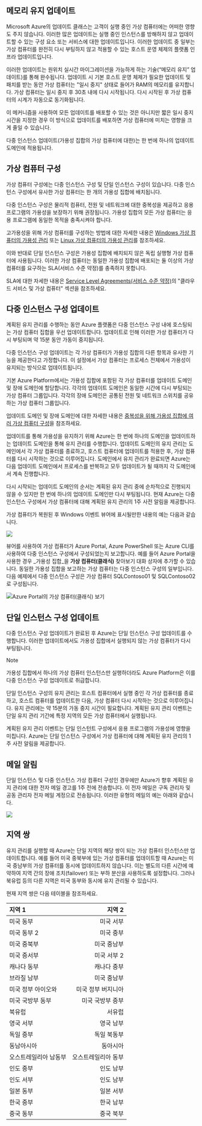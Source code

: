 

## <a name="memory-preserving-updates"></a>메모리 유지 업데이트
Microsoft Azure의 업데이트 클래스는 고객이 실행 중인 가상 컴퓨터에는 어떠한 영향도 주지 않습니다. 이러한 많은 업데이트는 실행 중인 인스턴스를 방해하지 않고 업데이트할 수 있는 구성 요소 또는 서비스에 대한 업데이트입니다. 이러한 업데이트 중 일부는 가상 컴퓨터를 완전히 다시 부팅하지 않고 적용할 수 있는 호스트 운영 체제의 플랫폼 인프라 업데이트입니다.

이러한 업데이트는 원위치 실시간 마이그레이션을 가능하게 하는 기술(“메모리 유지” 업데이트)를 통해 완수됩니다. 업데이트 시 기본 호스트 운영 체제가 필요한 업데이트 및 패치를 받는 동안 가상 컴퓨터는 "일시 중지" 상태로 들어가 RAM의 메모리를 유지합니다. 가상 컴퓨터는 일시 중지 후 30초 내에 다시 시작됩니다. 다시 시작된 후 가상 컴퓨터의 시계가 자동으로 동기화됩니다.

이 메커니즘을 사용하여 모든 업데이트를 배포할 수 있는 것은 아니지만 짧은 일시 중지 시간을 지정한 경우 이 방식으로 업데이트를 배포하면 가상 컴퓨터에 미치는 영향을 크게 줄일 수 있습니다.

다중 인스턴스 업데이트(가용성 집합의 가상 컴퓨터에 대한)는 한 번에 하나의 업데이트 도메인에 적용됩니다.  

## <a name="virtual-machine-configurations"></a>가상 컴퓨터 구성
가상 컴퓨터 구성에는 다중 인스턴스 구성 및 단일 인스턴스 구성이 있습니다. 다중 인스턴스 구성에서 유사한 가상 컴퓨터는 한 개의 가용성 집합에 배치됩니다.

다중 인스턴스 구성은 물리적 컴퓨터, 전원 및 네트워크에 대한 중복성을 제공하고 응용 프로그램의 가용성을 보장하기 위해 권장됩니다. 가용성 집합의 모든 가상 컴퓨터는 응용 프로그램에 동일한 목적을 충족시켜야 합니다.

고가용성을 위해 가상 컴퓨터를 구성하는 방법에 대한 자세한 내용은 [Windows 가상 컴퓨터의 가용성 관리](../articles/virtual-machines/windows/manage-availability.md?toc=%2fazure%2fvirtual-machines%2fwindows%2ftoc.json) 또는 [Linux 가상 컴퓨터의 가용성 관리](../articles/virtual-machines/linux/manage-availability.md?toc=%2fazure%2fvirtual-machines%2flinux%2ftoc.json)를 참조하세요.

이와 반대로 단일 인스턴스 구성은 가용성 집합에 배치되지 않은 독립 실행형 가상 컴퓨터에 사용됩니다. 이러한 가상 컴퓨터는 동일한 가용성 집합에 배포되는 둘 이상의 가상 컴퓨터를 요구하는 SLA(서비스 수준 약정)를 충족하지 못합니다.

SLA에 대한 자세한 내용은 [Service Level Agreements(서비스 수준 약정)](https://azure.microsoft.com/support/legal/sla/)의 "클라우드 서비스 및 가상 컴퓨터" 섹션을 참조하세요.

## <a name="multi-instance-configuration-updates"></a>다중 인스턴스 구성 업데이트
계획된 유지 관리를 수행하는 동안 Azure 플랫폼은 다중 인스턴스 구성 내에 호스팅되는 가상 컴퓨터 집합을 우선 업데이트합니다. 업데이트로 인해 이러한 가상 컴퓨터가 다시 부팅되며 약 15분 동안 가동이 중지됩니다.

다중 인스턴스 구성 업데이트는 각 가상 컴퓨터가 가용성 집합의 다른 항목과 유사한 기능을 제공한다고 가정합니다. 이 설정에서 가상 컴퓨터는 프로세스 전체에서 가용성이 유지되는 방식으로 업데이트됩니다.

기본 Azure Platform에서는 가용성 집합에 포함된 각 가상 컴퓨터를 업데이트 도메인 및 장애 도메인에 할당합니다. 각각의 업데이트 도메인은 동일한 시간에 다시 부팅되는 가상 컴퓨터 그룹입니다. 각각의 장애 도메인은 공통된 전원 및 네트워크 스위치를 공유하는 가상 컴퓨터 그룹입니다.


업데이트 도메인 및 장애 도메인에 대한 자세한 내용은 [중복성을 위해 가용성 집합에 여러 가상 컴퓨터 구성](../articles/virtual-machines/windows/manage-availability.md#configure-multiple-virtual-machines-in-an-availability-set-for-redundancy)을 참조하세요.

업데이트를 통해 가용성을 유지하기 위해 Azure는 한 번에 하나의 도메인을 업데이트하는 업데이트 도메인을 통해 유지 관리를 수행합니다. 업데이트 도메인의 유지 관리는 도메인에서 각 가상 컴퓨터를 종료하고, 호스트 컴퓨터에 업데이트를 적용한 후, 가상 컴퓨터를 다시 시작하는 것으로 이루어집니다. 도메인에서 유지 관리가 완료되면 Azure는 다음 업데이트 도메인에서 프로세스를 반복하고 모두 업데이트가 될 때까지 각 도메인에서 계속 진행합니다.

다시 시작되는 업데이트 도메인의 순서는 계획된 유지 관리 중에 순차적으로 진행되지 않을 수 있지만 한 번에 하나의 업데이트 도메인만 다시 부팅됩니다. 현재 Azure는 다중 인스턴스 구성에서 가상 컴퓨터에 대해 계획된 유지 관리의 1주 사전 알림을 제공합니다.

가상 컴퓨터가 복원된 후 Windows 이벤트 뷰어에 표시될만한 내용의 예는 다음과 같습니다.

<!--Image reference-->
![][image2]


뷰어를 사용하여 가상 컴퓨터가 Azure Portal, Azure PowerShell 또는 Azure CLI를 사용하여 다중 인스턴스 구성에서 구성되었는지 보고합니다. 예를 들어 Azure Portal을 사용한 경우 _가용성 집합_을 **가상 컴퓨터(클래식)** 찾아보기 대화 상자에 추가할 수 있습니다. 동일한 가용성 집합을 보고하는 가상 컴퓨터는 다중 인스턴스 구성의 일부입니다. 다음 예제에서 다중 인스턴스 구성은 가상 컴퓨터 SQLContoso01 및 SQLContoso02로 구성됩니다.

<!--Image reference-->
  ![Azure Portal의 가상 컴퓨터(클래식) 보기][image4]

## <a name="single-instance-configuration-updates"></a>단일 인스턴스 구성 업데이트
다중 인스턴스 구성 업데이트가 완료된 후 Azure는 단일 인스턴스 구성 업데이트를 수행합니다. 이러한 업데이트에서도 가용성 집합에서 실행되지 않는 가상 컴퓨터가 다시 부팅됩니다.

> [!NOTE]
> 가용성 집합에서 하나의 가상 컴퓨터 인스턴스만 실행하더라도 Azure Platform은 이를 다중 인스턴스 구성 업데이트로 취급합니다.
>

단일 인스턴스 구성의 유지 관리는 호스트 컴퓨터에서 실행 중인 각 가상 컴퓨터를 종료하고, 호스트 컴퓨터를 업데이트한 다음, 가상 컴퓨터 다시 시작하는 것으로 이루어집니다. 유지 관리에는 약 15분의 가동 중지 시간이 필요합니다. 계획된 유지 관리 이벤트는 단일 유지 관리 기간에 특정 지역의 모든 가상 컴퓨터에서 실행됩니다.


계획된 유지 관리 이벤트는 단일 인스턴트 구성에서 응용 프로그램의 가용성에 영향을 미칩니다. Azure는 단일 인스턴스 구성에서 가상 컴퓨터에 대해 계획된 유지 관리의 1주 사전 알림을 제공합니다.

## <a name="email-notification"></a>메일 알림
단일 인스턴스 및 다중 인스턴스 가상 컴퓨터 구성인 경우에만 Azure가 향후 계획된 유지 관리에 대한 전자 메일 경고를 1주 전에 전송합니다. 이 전자 메일은 구독 관리자 및 공동 관리자 전자 메일 계정으로 전송됩니다. 이러한 유형의 메일의 예는 아래와 같습니다.

<!--Image reference-->
![][image1]

## <a name="region-pairs"></a>지역 쌍

유지 관리를 실행할 때 Azure는 단일 지역의 해당 쌍이 되는 가상 컴퓨터 인스턴스만 업데이트합니다. 예를 들어 미국 중북부에 있는 가상 컴퓨터를 업데이트할 때 Azure는 미국 중남부의 가상 컴퓨터를 동시에 업데이트하지 않습니다. 이는 별도의 다른 시간에 예약하여 지역 간의 장애 조치(failover) 또는 부하 분산을 사용하도록 설정합니다. 그러나 북유럽 등의 다른 지역은 미국 동부와 동시에 유지 관리될 수 있습니다.

현재 지역 쌍은 다음 테이블을 참조하세요.

| 지역 1 | 지역 2 |
|:--- | ---:|
| 미국 동부 |미국 서부 |
| 미국 동부 2 |미국 중부 |
| 미국 중북부 |미국 중남부 |
| 미국 중서부 |미국 서부 2 |
| 캐나다 동부 |캐나다 중부 |
| 브라질 남부 |미국 중남부 |
| 미국 정부 아이오와 |미국 정부 버지니아 |
| 미국 국방부 동부 |미국 국방부 중부 |
| 북유럽 |서유럽 |
| 영국 서부 |영국 남부 |
| 독일 중부 |독일 북동부 |
| 동남아시아 |동아시아 |
| 오스트레일리아 남동부 |오스트레일리아 동부 |
| 인도 중부 |인도 남부 |
| 인도 서부 |인도 남부 |
| 일본 동부 |일본 서부 |
| 한국 중부 |한국 남부 |
| 중국 동부 |중국 북부 |


<!--Anchors-->
[image1]: ./media/virtual-machines-common-planned-maintenance/vmplanned1.png
[image2]: ./media/virtual-machines-common-planned-maintenance/EventViewerPostReboot.png
[image3]: ./media/virtual-machines-planned-maintenance/RegionPairs.PNG
[image4]: ./media/virtual-machines-common-planned-maintenance/availabilitysetexample.png


<!--Link references-->
[Virtual Machines Manage Availability]: ../articles/virtual-machines/virtual-machines-windows-hero-tutorial.md

[Understand planned versus unplanned maintenance]: ../articles/virtual-machines/windows/manage-availability.md#Understand-planned-versus-unplanned-maintenance/
